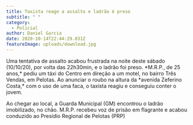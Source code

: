 ```yaml
---
title: Taxista reage a assalto e ladrão é preso
subtitle: " "
category:
  - Policial
author: Daniel Garcia
date: 2020-10-14T22:44:29.031Z
featureImage: uploads/download.jpg
---
```

<!--StartFragment-->

Uma tentativa de assalto acabou frustrada na noite deste sábado (10/10/20), por volta das 22h30min, e o ladrão foi preso. \*M.R.P., de 25 anos,\* pediu um táxi do Centro em direção a um motel, no bairro Três Vendas, em Pelotas. Ao anunciar o roubo na altura da \*avenida Zeferino Costa,\* com o uso de uma faca, o taxista reagiu e conseguiu conter o jovem.

Ao chegar ao local, a Guarda Municipal (GM) encontrou o ladrão imobilizado, no chão. M.R.P. recebeu voz de prisão em flagrante e acabou conduzido ao Presídio Regional de Pelotas (PRP)

<!--EndFragment-->